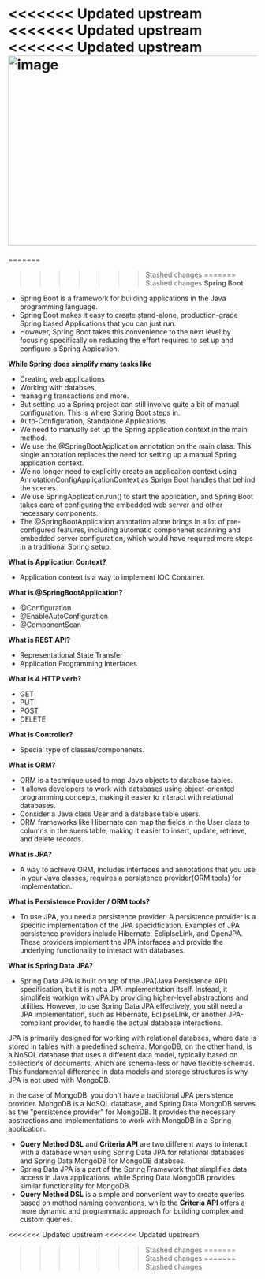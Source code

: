 <<<<<<< Updated upstream
<<<<<<< Updated upstream
<<<<<<< Updated upstream
<img width="686" height="386" alt="image" src="https://github.com/user-attachments/assets/0bbd7ce8-82ee-49b6-bfcf-04cefbaecc6d" />
=======
=======
>>>>>>> Stashed changes
=======
>>>>>>> Stashed changes
**Spring Boot**
- Spring Boot is a framework for building applications in the Java programming language.
- Spring Boot makes it easy to create stand-alone, production-grade Spring based Applications that you can just run.
- However, Spring Boot takes this convenience to the next level by focusing specifically on reducing the effort required to set up and configure a Spring Appication.

**While Spring does simplify many tasks like**
- Creating web applications
- Working with databses, 
- managing transactions and more.
- But setting up a Spring project can still involve quite a bit of manual configuration. This is where Spring Boot steps in.
- Auto-Configuration, Standalone Applications.
- We need to manually set up the Spring application context in the main method.
- We use the @SpringBootApplication annotation on the main class. This single annotation replaces the need for setting up a manual Spring application context.
- We no longer need to explicitly create an applicaiton context using AnnotationConfigApplicationContext as Sprign Boot handles that behind the scenes.
- We use SpringApplication.run() to start the application, and Spring Boot takes care of configuring the embedded web server and other necessary components.
- The @SpringBootApplication annotation alone brings in a lot of pre-configured features, including automatic componenet scanning and embedded server configuration, which would have required more steps in a traditional Spring setup.

**What is Application Context?**
- Application context is a way to implement IOC Container.

**What is @SpringBootApplication?**
- @Configuration
- @EnableAutoConfiguration
- @ComponentScan

**What is REST API?**
- Representational State Transfer
- Application Programming Interfaces

**What is 4 HTTP verb?**
- GET 
- PUT 
- POST 
- DELETE

**What is Controller?**
- Special type of classes/componenets.

**What is ORM?**
- ORM is a technique used to map Java objects to database tables. 
- It allows developers to work with databases using object-oriented programming concepts, making it easier to interact with relational databases. 
- Consider a Java class User and a database table users. 
- ORM frameworks like Hibernate can map the fields in the User class to columns in the suers table, making it easier to insert, update, retrieve, and delete records.


**What is JPA?**
- A way to achieve ORM, includes interfaces and annotations that you use in your Java classes, requires a persistence provider(ORM tools) for implementation.

**What is Persistence Provider / ORM tools?**
- To use JPA, you need a persistence provider. A persistence provider is a specific implementation of the JPA specidfication. Examples of JPA persistence providers include Hibernate, EcliplseLink, and OpenJPA. These providers implement the JPA interfaces and provide the underlying functionality to interact with databases. 

**What is Spring Data JPA?**
- Spring Data JPA is built on top of the JPA(Java Persistence API) specification, but it is not a JPA implementation itself. Instead, it simplifeis workign with JPA by providing higher-level abstractions and utilities. However, to use Spring Data JPA effectively, you still need a JPA implementation, such as Hibernate, EclipseLInk, or another JPA-compliant provider, to handle the actual database interactions. 


JPA is primarily designed for working with relational databses, where data is stored in tables with a predefined schema. MongoDB, on the other hand, is a NoSQL database that uses a different data model, typically based on collections of documents, which are schema-less or have flexible schemas. This fundamental difference in data models and storage structures is why JPA is not used with MongoDB. 

In the case of MongoDB, you don't have a traditional JPA persistence provider. MongoDB is a NoSQL database, and Spring Data MongoDB serves as the "persistence provider" for MongoDB. It provides the necessary abstractions and implementations to work with MongoDB in a Spring application.

- **Query Method DSL** and **Criteria API** are two different ways to interact with a database when using Spring Data JPA for relational databases and Spring Data MongoDB for MongoDB databses. 
- Spring Data JPA is a part of the Spring Framework that simplifies data access in Java applications, while Spring Data MongoDB provides similar functionality for MongoDB.
- **Query Method DSL** is a simple and convenient way to create queries based on method naming conventions, while the **Criteria API** offers a more dynamic and programmatic approach for building complex and custom queries.

<<<<<<< Updated upstream
<<<<<<< Updated upstream
>>>>>>> Stashed changes
=======
>>>>>>> Stashed changes
=======
>>>>>>> Stashed changes

